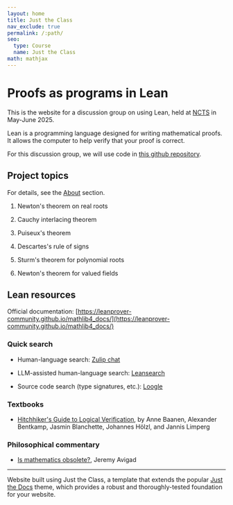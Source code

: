 ```yaml
---
layout: home
title: Just the Class
nav_exclude: true
permalink: /:path/
seo:
  type: Course
  name: Just the Class
math: mathjax
---
```


# Proofs as programs in Lean

This is the website for a discussion group on using Lean, held at [NCTS](https://ncts.ntu.edu.tw/) in May-June 2025.


Lean is a programming language designed for writing mathematical proofs.
It allows the computer to help verify that your proof is correct.


For this discussion group, we will use code in [this github repository](https://github.com/harryrichman/glimpse-of-lean).


## Project topics

For details, see the [About](about/) section.

1. Newton's theorem on real roots

2. Cauchy interlacing theorem

3. Puiseux's theorem

4. Descartes's rule of signs

5. Sturm's theorem for polynomial roots

6. Newton's theorem for valued fields


## Lean resources

Official documentation: [https://leanprover-community.github.io/mathlib4_docs/](https://leanprover-community.github.io/mathlib4_docs/)


### Quick search
- Human-language search:
[Zulip chat](https://leanprover.zulipchat.com/)

- LLM-assisted human-language search:
[Leansearch](https://leansearch.net/)

- Source code search (type signatures, etc.): 
[Loogle](https://loogle.lean-lang.org/)

### Textbooks

- [Hitchhiker's Guide to Logical Verification](https://lean-forward.github.io/hitchhikers-guide/2023/), by Anne Baanen, Alexander Bentkamp, Jasmin Blanchette, Johannes Hölzl, and Jannis Limperg

### Philosophical commentary

- [Is mathematics obsolete?](https://www.andrew.cmu.edu/user/avigad/Talks/obsolete.pdf), Jeremy Avigad

----

Website built using
Just the Class, a template that extends the popular [Just the Docs](https://github.com/just-the-docs/just-the-docs) theme, which provides a robust and thoroughly-tested foundation for your website.

